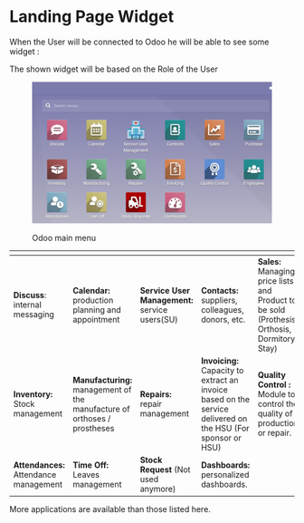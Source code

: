 # Landing Page Widget

When the User will be connected to Odoo he will be able to see some widget :

The shown widget will be based on the Role of the User

<figure><img src="../../.gitbook/assets/image (5) (1).png" alt=""><figcaption><p>Odoo main menu</p></figcaption></figure>

<table data-view="cards"><thead><tr><th></th><th></th><th></th><th></th><th></th><th></th></tr></thead><tbody><tr><td><strong>Discuss</strong>: internal messaging</td><td><strong>Calendar:</strong> production planning and appointment</td><td><strong>Service User Management:</strong> service users(SU)</td><td><strong>Contacts:</strong> suppliers, colleagues, donors, etc.</td><td><strong>Sales:</strong> Managing price lists and Product to be sold (Prothesis, Orthosis, Dormitory Stay)</td><td><strong>Purchases:</strong> Request For Purchase and Purchase Order approval</td></tr><tr><td><strong>Inventory:</strong> Stock management</td><td><strong>Manufacturing:</strong> management of the manufacture of orthoses / prostheses</td><td><strong>Repairs:</strong> repair management</td><td><strong>Invoicing:</strong> Capacity to extract an invoice based on the service delivered on the HSU (For sponsor or HSU)</td><td><strong>Quality Control :</strong> Module to control the quality of production or repair. </td><td><strong>Employees:</strong> human resources management Leave: leave request (if used)</td></tr><tr><td><strong>Attendances:</strong> Attendance management</td><td><strong>Time Off:</strong> Leaves management</td><td><strong>Stock Request</strong> (Not used anymore)</td><td><strong>Dashboards:</strong> personalized dashboards.</td><td></td><td></td></tr></tbody></table>

More applications are available than those listed here.
